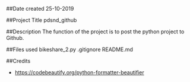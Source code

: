 ##Date created
25-10-2019

##Project Title
pdsnd_github

##Description
The function of the project is to post the python project to Github.

##Files used
bikeshare_2.py
.gitignore
README.md

##Credits
- https://codebeautify.org/python-formatter-beautifier
